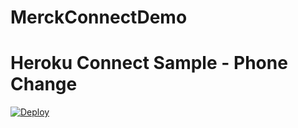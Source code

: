 # MerckConnectDemo
# Heroku Connect Sample - Phone Change

[![Deploy](https://www.herokucdn.com/deploy/button.png)](https://heroku.com/deploy?template=https://github.com/khanmca09/MerckConnectDemo)
